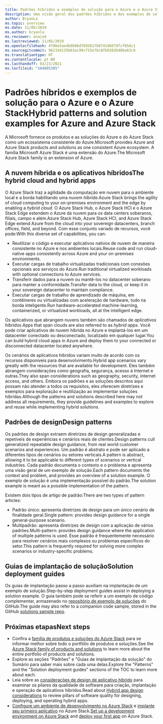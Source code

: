 ```yaml
---
title: Padrões híbridos e exemplos de solução para o Azure e o Azure Stack Hub
description: Uma visão geral dos padrões híbridos e dos exemplos de solução para aprender e criar soluções híbridas no Azure e no Azure Stack Hub.
author: BryanLa
ms.topic: overview
ms.date: 11/05/2019
ms.author: bryanla
ms.reviewer: anajod
ms.lastreviewed: 11/05/2019
ms.openlocfilehash: 4f86e5ae4b8b9bd7693617b07419b67dfcf05dc1
ms.sourcegitcommit: 962334135b63ac99c715e7bc8fb9282648ba63c9
ms.translationtype: HT
ms.contentlocale: pt-BR
ms.lasthandoff: 03/23/2021
ms.locfileid: "104895305"
---
```

# <a name="hybrid-patterns-and-solution-examples-for-azure-and-azure-stack"></a><span data-ttu-id="c4a9f-103">Padrões híbridos e exemplos de solução para o Azure e o Azure Stack</span><span class="sxs-lookup"><span data-stu-id="c4a9f-103">Hybrid patterns and solution examples for Azure and Azure Stack</span></span>

<span data-ttu-id="c4a9f-104">A Microsoft fornece os produtos e as soluções do Azure e do Azure Stack como um ecossistema consistente do Azure.</span><span class="sxs-lookup"><span data-stu-id="c4a9f-104">Microsoft provides Azure and Azure Stack products and solutions as one consistent Azure ecosystem.</span></span> <span data-ttu-id="c4a9f-105">A família Microsoft Azure Stack é uma extensão do Azure.</span><span class="sxs-lookup"><span data-stu-id="c4a9f-105">The Microsoft Azure Stack family is an extension of Azure.</span></span>

## <a name="the-hybrid-cloud-and-hybrid-apps"></a><span data-ttu-id="c4a9f-106">A nuvem híbrida e os aplicativos híbridos</span><span class="sxs-lookup"><span data-stu-id="c4a9f-106">The hybrid cloud and hybrid apps</span></span>

<span data-ttu-id="c4a9f-107">O Azure Stack traz a agilidade da computação em nuvem para o ambiente local e a borda habilitando uma *nuvem híbrida*.</span><span class="sxs-lookup"><span data-stu-id="c4a9f-107">Azure Stack brings the agility of cloud computing to your on-premises environment and the edge by enabling a *hybrid cloud*.</span></span> <span data-ttu-id="c4a9f-108">O Azure Stack Hub, o Azure Stack HCI e o Azure Stack Edge estendem o Azure da nuvem para os data centers soberanos, filiais, campo e além.</span><span class="sxs-lookup"><span data-stu-id="c4a9f-108">Azure Stack Hub, Azure Stack HCI, and Azure Stack Edge extend Azure from the cloud into your sovereign datacenters, branch offices, field, and beyond.</span></span> <span data-ttu-id="c4a9f-109">Com esse conjunto variado de recursos, você pode:</span><span class="sxs-lookup"><span data-stu-id="c4a9f-109">With this diverse set of capabilities, you can:</span></span>

- <span data-ttu-id="c4a9f-110">Reutilizar o código e executar aplicativos nativos de nuvem de maneira consistente no Azure e nos ambientes locais.</span><span class="sxs-lookup"><span data-stu-id="c4a9f-110">Reuse code and run cloud-native apps consistently across Azure and your on-premises environments.</span></span>
- <span data-ttu-id="c4a9f-111">Executar cargas de trabalho virtualizadas tradicionais com conexões opcionais aos serviços do Azure.</span><span class="sxs-lookup"><span data-stu-id="c4a9f-111">Run traditional virtualized workloads with optional connections to Azure services.</span></span>
- <span data-ttu-id="c4a9f-112">Transferir dados para a nuvem ou mantê-los no datacenter soberano para manter a conformidade.</span><span class="sxs-lookup"><span data-stu-id="c4a9f-112">Transfer data to the cloud, or keep it in your sovereign datacenter to maintain compliance.</span></span>
- <span data-ttu-id="c4a9f-113">Executar cargas de trabalho de aprendizado de máquina, em contêineres ou virtualizadas com aceleração de hardware, tudo na borda inteligente.</span><span class="sxs-lookup"><span data-stu-id="c4a9f-113">Run hardware-accelerated machine-learning, containerized, or virtualized workloads, all at the intelligent edge.</span></span>

<span data-ttu-id="c4a9f-114">Os aplicativos que abrangem nuvens também são chamados de *aplicativos híbridos*.</span><span class="sxs-lookup"><span data-stu-id="c4a9f-114">Apps that span clouds are also referred to as *hybrid apps*.</span></span> <span data-ttu-id="c4a9f-115">Você pode criar aplicativos de nuvem híbrida no Azure e implantá-los em um datacenter conectado ou desconectado, localizado em qualquer lugar.</span><span class="sxs-lookup"><span data-stu-id="c4a9f-115">You can build hybrid cloud apps in Azure and deploy them to your connected or disconnected datacenter located anywhere.</span></span>

<span data-ttu-id="c4a9f-116">Os cenários de aplicativos híbridos variam muito de acordo com os recursos disponíveis para desenvolvimento.</span><span class="sxs-lookup"><span data-stu-id="c4a9f-116">Hybrid app scenarios vary greatly with the resources that are available for development.</span></span> <span data-ttu-id="c4a9f-117">Eles também abrangem considerações como geografia, segurança, acesso à Internet e outras.</span><span class="sxs-lookup"><span data-stu-id="c4a9f-117">They also span considerations such as geography, security, internet access, and others.</span></span> <span data-ttu-id="c4a9f-118">Embora os padrões e as soluções descritos aqui possam não atender a todos os requisitos, eles oferecem diretrizes e exemplos para exploração e reutilização ao implementar soluções híbridas.</span><span class="sxs-lookup"><span data-stu-id="c4a9f-118">Although the patterns and solutions described here may not address all requirements, they provide guidelines and examples to explore and reuse while implementing hybrid solutions.</span></span>

## <a name="design-patterns"></a><span data-ttu-id="c4a9f-119">Padrões de design</span><span class="sxs-lookup"><span data-stu-id="c4a9f-119">Design patterns</span></span>

<span data-ttu-id="c4a9f-120">Os padrões de design extraem diretrizes de design generalizadas e repetíveis de experiências e cenários reais de clientes.</span><span class="sxs-lookup"><span data-stu-id="c4a9f-120">Design patterns cull generalized repeatable design guidance, from real world customer scenarios and experiences.</span></span> <span data-ttu-id="c4a9f-121">Um padrão é abstrato e pode ser aplicado a diferentes tipos de cenários ou setores verticais.</span><span class="sxs-lookup"><span data-stu-id="c4a9f-121">A pattern is abstract, allowing it to be applicable to different types of scenarios or vertical industries.</span></span> <span data-ttu-id="c4a9f-122">Cada padrão documenta o contexto e o problema e apresenta uma visão geral de um exemplo de solução.</span><span class="sxs-lookup"><span data-stu-id="c4a9f-122">Each pattern documents the context and problem, and provides an overview of a solution example.</span></span> <span data-ttu-id="c4a9f-123">O exemplo de solução é uma implementação possível do padrão.</span><span class="sxs-lookup"><span data-stu-id="c4a9f-123">The solution example is meant as a possible implementation of the pattern.</span></span>

<span data-ttu-id="c4a9f-124">Existem dois tipos de artigo de padrão:</span><span class="sxs-lookup"><span data-stu-id="c4a9f-124">There are two types of pattern articles:</span></span>

- <span data-ttu-id="c4a9f-125">Padrão único: apresenta diretrizes de design para um único cenário de finalidade geral.</span><span class="sxs-lookup"><span data-stu-id="c4a9f-125">Single pattern: provides design guidance for a single general-purpose scenario.</span></span>
- <span data-ttu-id="c4a9f-126">Multipadrão: apresenta diretrizes de design com a aplicação de vários padrões.</span><span class="sxs-lookup"><span data-stu-id="c4a9f-126">Multi-pattern: provides design guidance where the application of multiple patterns is used.</span></span> <span data-ttu-id="c4a9f-127">Esse padrão é frequentemente necessário para resolver cenários mais complexos ou problemas específicos do setor.</span><span class="sxs-lookup"><span data-stu-id="c4a9f-127">This pattern is frequently required for solving more complex scenarios or industry-specific problems.</span></span>

## <a name="solution-deployment-guides"></a><span data-ttu-id="c4a9f-128">Guias de implantação de solução</span><span class="sxs-lookup"><span data-stu-id="c4a9f-128">Solution deployment guides</span></span>

<span data-ttu-id="c4a9f-129">Os guias de implantação passo a passo auxiliam na implantação de um exemplo de solução.</span><span class="sxs-lookup"><span data-stu-id="c4a9f-129">Step-by-step deployment guides assist in deploying a solution example.</span></span> <span data-ttu-id="c4a9f-130">O guia também pode se referir a um exemplo de código complementar, armazenado no [repositório de exemplo de soluções](https://github.com/Azure-Samples/azure-intelligent-edge-patterns) do GitHub.</span><span class="sxs-lookup"><span data-stu-id="c4a9f-130">The guide may also refer to a companion code sample, stored in the GitHub [solutions sample repo](https://github.com/Azure-Samples/azure-intelligent-edge-patterns).</span></span>

## <a name="next-steps"></a><span data-ttu-id="c4a9f-131">Próximas etapas</span><span class="sxs-lookup"><span data-stu-id="c4a9f-131">Next steps</span></span>

- <span data-ttu-id="c4a9f-132">Confira a [família de produtos e soluções do Azure Stack](/azure-stack) para se informar melhor sobre todo o portfólio de produtos e soluções.</span><span class="sxs-lookup"><span data-stu-id="c4a9f-132">See the [Azure Stack family of products and solutions](/azure-stack) to learn more about the entire portfolio of products and solutions.</span></span>
- <span data-ttu-id="c4a9f-133">Explore as seções "Padrões" e "Guias de implantação da solução" do Sumário para saber mais sobre cada uma delas.</span><span class="sxs-lookup"><span data-stu-id="c4a9f-133">Explore the "Patterns" and the "Solution deployment guides" sections of the TOC to learn more about each.</span></span>
- <span data-ttu-id="c4a9f-134">Leia sobre as [considerações de design de aplicativo híbrido](overview-app-design-considerations.md) para examinar os pilares da qualidade de software para criação, implantação e operação de aplicativos híbridos.</span><span class="sxs-lookup"><span data-stu-id="c4a9f-134">Read about [Hybrid app design considerations](overview-app-design-considerations.md) to review pillars of software quality for designing, deploying, and operating hybrid apps.</span></span>
- <span data-ttu-id="c4a9f-135">[Configure um ambiente de desenvolvimento no Azure Stack](/azure-stack/user/azure-stack-dev-start) e [implante seu primeiro aplicativo](/azure-stack/user/azure-stack-dev-start-deploy-app) no Azure Stack.</span><span class="sxs-lookup"><span data-stu-id="c4a9f-135">[Set up a development environment on Azure Stack](/azure-stack/user/azure-stack-dev-start) and [deploy your first app](/azure-stack/user/azure-stack-dev-start-deploy-app) on Azure Stack.</span></span>
